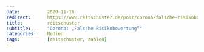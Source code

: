 ```yaml
---
date:          2020-11-18
redirect:      https://www.reitschuster.de/post/corona-falsche-risikobewertung/
title:         reitschuster
subtitle:      "Corona: „Falsche Risikobewertung“"
categories:    Medien
tags:          [reitschuster, zahlen]
---
```

